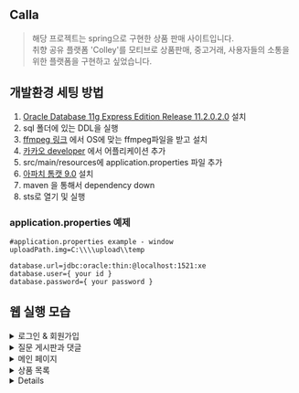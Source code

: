 ## Calla
> 해당 프로젝트는 spring으로 구현한 상품 판매 사이트입니다.
> <br>
> 취향 공유 플랫폼 'Colley'를 모티브로 상품판매, 중고거래, 사용자들의 소통을 위한 플랫폼을 구현하고 싶었습니다.

## 개발환경 세팅 방법
1. <a href="https://www.oracle.com/database/technologies/xe-prior-release-downloads.html">Oracle Database 11g Express Edition Release 11.2.0.2.0</a> 설치
2. sql 폴더에 있는 DDL을 실행
3. <a href="https://ffmpeg.org/download.html"> ffmpeg 링크</a> 에서 OS에 맞는 ffmpeg파일을 받고 설치
4. <a href="https://developers.kakao.com"> 카카오 developer</a> 에서 어플리케이션 추가
3. src/main/resources에 application.properties 파일 추가
4. <a href="https://tomcat.apache.org/download-90.cgi">아파치 톰캣 9.0</a> 설치
5. maven 을 통해서 dependency down
6. sts로 열기 및 실행

### application.properties 예제
```properties
#application.properties example - window
uploadPath.img=C:\\\\upload\\temp

database.url=jdbc:oracle:thin:@localhost:1521:xe
database.user={ your id }
database.password={ your password }
```
## 웹 실행 모습

<details>
  <summary> 로그인 & 회원가입 </summary> 
</details>

<details> 
  <summary> 질문 게시판과 댓글 </summary> 
</details>

<details> 
  <summary>메인 페이지</summary> 
</details>

<details>
  <summary>상품 목록</summary> 
</details>

<details>


<details>
 
 
</details>

<details>
  <summary>장바구니와 결제</summary>
   <

<details>
  
</details>

<details>

</details>

## 사용 기술

|분류|Badge|
|---|---|
|**Front - end** | <img src="https://img.shields.io/badge/HTML5-E34F26?style=flat-square&amp;logo=html5&amp;logoColor=white"> <img src="https://img.shields.io/badge/css3-1572B6?style=flat-square&logo=css3&logoColor=white"> <img src="https://img.shields.io/badge/javascript-F7DF1E?style=flat-square&logo=javascript&logoColor=white"> <img src="https://img.shields.io/badge/jQuery-0769AD?style=flat-square&amp;logo=jQuery&amp;logoColor=white"> <img src="https://img.shields.io/badge/bootstrap-7952B3?style=flat-square&logo=bootstrap&logoColor=white"> |
|**Back - end** |<img src="https://img.shields.io/badge/Spring-6DB33F?style=flat-square&amp;logo=Spring&amp;logoColor=white">|
|**Version Control**|<img src="https://img.shields.io/badge/git-F05032?style=flat-square&logo=git&logoColor=white"> |
|**DB** |<img src="https://img.shields.io/badge/ORACLE-F80000?style=flat-square&logo=oracle&logoColor=white"> |



## ERD - Diagram
![ERD 모델링 최종](https://github.com/cocobono1/Calla07/assets/147673787/e9e40950-76f1-4807-9600-967ccb99a705)

## 컨벤션과 협업전략
<details>
  <summary> Git 관련 </summary>
  <br>
  <p>프로젝트 참여자들은 경험이 부족하여 깃 사용을 간소화하기 위해 다음과 같은 간단한 규칙을 따라야 합니다:</p>
  <br>
  <p>1. 커밋 메세지는 update, feat 두가지로 시작해야한다. <br> 2. 브렌치명은 feature/기능 형식이여야한다. <br> 3. 머지시 develop에 합친 후 이상이 없으면 mater으로 병합한다.<br> 적은 인원 수와 깃 활용 능력을 고려하여 컨벤션은 최대한 간단하게 가져야한다. <br>
  </p>
</details>
<details>
  <summary> 자바 관련</summary> 
  <br>
  <p> 1. 구글 formatter 를 사용한다. <br> 2. restful한 method를 구현하려고 노력한다. <br>
  3. 함수명과 변수명을 적절하게 유지한다. <br> 4. else문을 적게 쓴다. <br> 

 > 머지 할 때 코드리뷰를 진행하는 방식으로 코드를 계속 고쳐왔습니다.
  </p>
</details>



## 제작인원 및 기간
- **총 제작인원:** 
- **제작 기간:** 2023/10/20 ~ 2023/12/17
